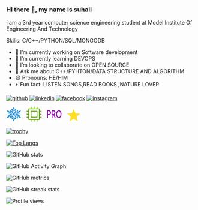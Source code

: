 ### Hi there 👋, my name is suhail
i am a 3rd year computer science engineering student at Model Institute Of Engineering And Technology

Skills: C/C++/PYTHON/SQL/MONGODB

- 🔭 I’m currently working on  Software development  
- 🌱 I’m currently learning DEVOPS 
- 👯 I’m looking to collaborate on OPEN SOURCE  
- 💬 Ask me about C++/PYHTON/DATA STRUCTURE AND ALGORITHM 
- 😄 Pronouns: HE/HIM 
- ⚡ Fun fact: LISTEN SONGS,READ BOOKS ,NATURE LOVER  


[<img src='https://cdn.jsdelivr.net/npm/simple-icons@3.0.1/icons/github.svg' alt='github' height='40'>](https://github.com/suhailparray98)  [<img src='https://cdn.jsdelivr.net/npm/simple-icons@3.0.1/icons/linkedin.svg' alt='linkedin' height='40'>](https://www.linkedin.com/in/suhail-ahmad-parray-59341317b/)  [<img src='https://cdn.jsdelivr.net/npm/simple-icons@3.0.1/icons/facebook.svg' alt='facebook' height='40'>](https://www.facebook.com/https://www.facebook.com/suhail.parray.39)  [<img src='https://cdn.jsdelivr.net/npm/simple-icons@3.0.1/icons/instagram.svg' alt='instagram' height='40'>](https://www.instagram.com/https://www.instagram.com/soub_in_tech/)  

<a href='https://archiveprogram.github.com/'><img src='https://raw.githubusercontent.com/acervenky/animated-github-badges/master/assets/acbadge.gif' width='40' height='40'></a> <a href='https://docs.github.com/en/developers'><img src='https://raw.githubusercontent.com/acervenky/animated-github-badges/master/assets/devbadge.gif' width='40' height='40'></a> <a href='https://github.com/pricing'><img src='https://raw.githubusercontent.com/acervenky/animated-github-badges/master/assets/pro.gif' width='40' height='40'></a> <a href='https://stars.github.com/'><img src='https://raw.githubusercontent.com/acervenky/animated-github-badges/master/assets/starbadge.gif' width='35' height='35'></a> 

[![trophy](https://github-profile-trophy.vercel.app/?username=suhailparray98)](https://github.com/ryo-ma/github-profile-trophy)

[![Top Langs](https://github-readme-stats.vercel.app/api/top-langs/?username=suhailparray98)](https://github.com/anuraghazra/github-readme-stats)

![GitHub stats](https://github-readme-stats.vercel.app/api?username=suhailparray98&show_icons=true&count_private=true)  

![GitHub Activity Graph](https://activity-graph.herokuapp.com/graph?username=suhailparray98)  

![GitHub metrics](https://metrics.lecoq.io/suhailparray98)  

![GitHub streak stats](https://github-readme-streak-stats.herokuapp.com/?user=suhailparray98)  

![Profile views](https://gpvc.arturio.dev/suhailparray98)  
